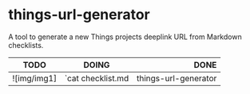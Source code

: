 # things-url-generator

A tool to generate a new Things projects deeplink URL from Markdown checklists.

| TODO        | DOING           | DONE  |
| ------------- |:-------------:| -----:|
| ![img/img1]      | `cat checklist.md | things-url-generator | xargs open ` | ![img/img2] |

